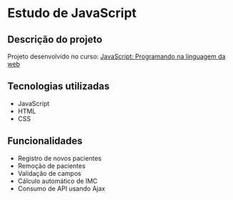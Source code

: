 # Estudo de JavaScript

## Descrição do projeto
Projeto desenvolvido no curso: [JavaScript: Programando na linguagem da web](https://cursos.alura.com.br/course/javascript-programando-na-linguagem-web)

## Tecnologias utilizadas
- JavaScript
- HTML
- CSS

## Funcionalidades
- Registro de novos pacientes
- Remoção de pacientes
- Validação de campos
- Cálculo automático de IMC
- Consumo de API usando Ajax

